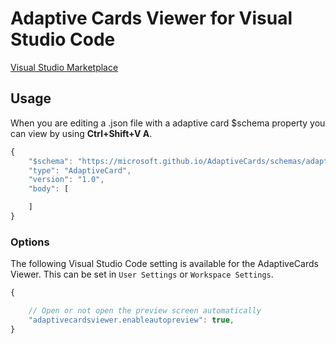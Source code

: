 # Adaptive Cards Viewer for Visual Studio Code

[Visual Studio Marketplace](https://marketplace.visualstudio.com/items/tomlm.vscode-AdaptiveCardsviewer)

## Usage 
When you are editing a .json file with a adaptive card $schema property you can view by using **Ctrl+Shift+V A**.

```javascript
{
    "$schema": "https://microsoft.github.io/AdaptiveCards/schemas/adaptive-card.json",
    "type": "AdaptiveCard",
    "version": "1.0",
    "body": [

    ]
}
```


### Options
The following Visual Studio Code setting is available for the AdaptiveCards Viewer.  This can be set in `User Settings` or `Workspace Settings`.

```javascript
{

    // Open or not open the preview screen automatically
    "adaptivecardsviewer.enableautopreview": true,
}
```
